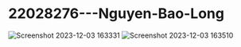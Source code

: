 # 22028276---Nguyen-Bao-Long

![Screenshot 2023-12-03 163331](https://github.com/22028276/22028276---Nguyen-Bao-Long/assets/125376356/92a593ad-2de0-47aa-855e-19424bbd5737)
![Screenshot 2023-12-03 163510](https://github.com/22028276/22028276---Nguyen-Bao-Long/assets/125376356/f45f824a-51b4-45f5-b39e-701290c3de50)


